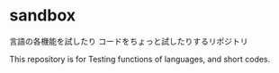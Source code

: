 # sandbox

言語の各機能を試したり
コードをちょっと試したりするリポジトリ

This repository is for
Testing functions of languages, and short codes.
